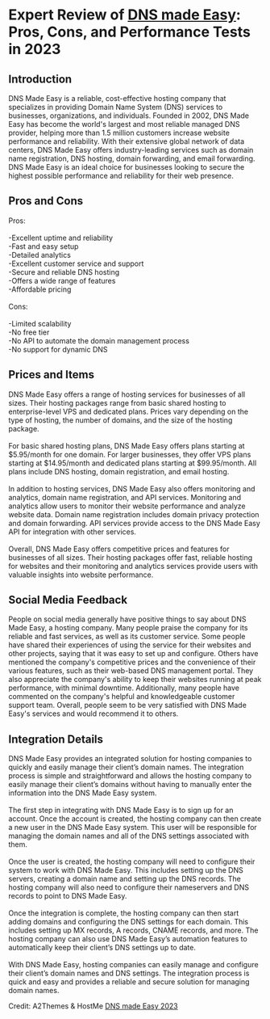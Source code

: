 <h1>Expert Review of <a href="https://a2themes.com/dns-made-easy-reviews">DNS made Easy</a>: Pros, Cons, and Performance Tests in 2023</h1>
<h2>Introduction</h2>
DNS Made Easy is a reliable, cost-effective hosting company that specializes in providing Domain Name System (DNS) services to businesses, organizations, and individuals. Founded in 2002, DNS Made Easy has become the world's largest and most reliable managed DNS provider, helping more than 1.5 million customers increase website performance and reliability. With their extensive global network of data centers, DNS Made Easy offers industry-leading services such as domain name registration, DNS hosting, domain forwarding, and email forwarding. DNS Made Easy is an ideal choice for businesses looking to secure the highest possible performance and reliability for their web presence.
<h2>Pros and Cons</h2>
Pros: <br><br>-Excellent uptime and reliability<br>-Fast and easy setup<br>-Detailed analytics<br>-Excellent customer service and support<br>-Secure and reliable DNS hosting<br>-Offers a wide range of features<br>-Affordable pricing<br><br>Cons:<br><br>-Limited scalability<br>-No free tier<br>-No API to automate the domain management process<br>-No support for dynamic DNS
<h2>Prices and Items</h2>
DNS Made Easy offers a range of hosting services for businesses of all sizes. Their hosting packages range from basic shared hosting to enterprise-level VPS and dedicated plans. Prices vary depending on the type of hosting, the number of domains, and the size of the hosting package. <br><br>For basic shared hosting plans, DNS Made Easy offers plans starting at $5.95/month for one domain. For larger businesses, they offer VPS plans starting at $14.95/month and dedicated plans starting at $99.95/month. All plans include DNS hosting, domain registration, and email hosting. <br><br>In addition to hosting services, DNS Made Easy also offers monitoring and analytics, domain name registration, and API services. Monitoring and analytics allow users to monitor their website performance and analyze website data. Domain name registration includes domain privacy protection and domain forwarding. API services provide access to the DNS Made Easy API for integration with other services. <br><br>Overall, DNS Made Easy offers competitive prices and features for businesses of all sizes. Their hosting packages offer fast, reliable hosting for websites and their monitoring and analytics services provide users with valuable insights into website performance.
<h2>Social Media Feedback</h2>
People on social media generally have positive things to say about DNS Made Easy, a hosting company. Many people praise the company for its reliable and fast services, as well as its customer service. Some people have shared their experiences of using the service for their websites and other projects, saying that it was easy to set up and configure. Others have mentioned the company's competitive prices and the convenience of their various features, such as their web-based DNS management portal. They also appreciate the company's ability to keep their websites running at peak performance, with minimal downtime. Additionally, many people have commented on the company's helpful and knowledgeable customer support team. Overall, people seem to be very satisfied with DNS Made Easy's services and would recommend it to others.
<h2>Integration Details</h2>
DNS Made Easy provides an integrated solution for hosting companies to quickly and easily manage their client’s domain names. The integration process is simple and straightforward and allows the hosting company to easily manage their client’s domains without having to manually enter the information into the DNS Made Easy system.<br><br>The first step in integrating with DNS Made Easy is to sign up for an account. Once the account is created, the hosting company can then create a new user in the DNS Made Easy system. This user will be responsible for managing the domain names and all of the DNS settings associated with them.<br><br>Once the user is created, the hosting company will need to configure their system to work with DNS Made Easy. This includes setting up the DNS servers, creating a domain name and setting up the DNS records. The hosting company will also need to configure their nameservers and DNS records to point to DNS Made Easy.<br><br>Once the integration is complete, the hosting company can then start adding domains and configuring the DNS settings for each domain. This includes setting up MX records, A records, CNAME records, and more. The hosting company can also use DNS Made Easy’s automation features to automatically keep their client’s DNS settings up to date.<br><br>With DNS Made Easy, hosting companies can easily manage and configure their client’s domain names and DNS settings. The integration process is quick and easy and provides a reliable and secure solution for managing domain names.
<p>Credit: A2Themes & HostMe <a href="https://a2themes.com/dns-made-easy-reviews">DNS made Easy 2023</a></p>